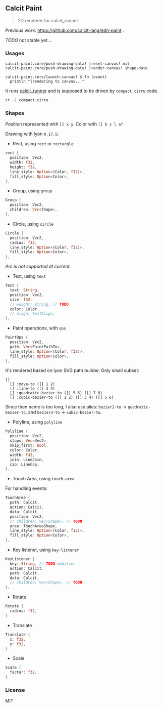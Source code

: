 ## Calcit Paint

> 2D renderer for calcit_runner.

Previous work: https://github.com/calcit-lang/edn-paint .

_TODO_ not stable yet...

### Usages

```cirru
calcit-paint.core/push-drawing-data! |reset-canvas! nil
calcit-paint.core/push-drawing-data! |render-canvas! shape-data

calcit-paint.core/launch-canvas! $ fn (event)
  println "|rendering to canvas..."
```

It runs [calcit_runner](https://github.com/calcit-lang/calcit_runner.rs) and is supposed to be driven by `compact.cirru` code.

```bash
cr -1 compact.cirru
```

### Shapes

Position represented with `[] x y`. Color with `[] h s l a?`

Drawing with lyon `0.17.5`:

- Rect, using `rect` or `rectangle`:

```rust
rect {
  position: Vec2,
  width: f32,
  height: f32,
  line_style: Option<(Color, f32)>,
  fill_style: Option<Color>,
},
```

- Group, using `group`

```rust
Group {
  position: Vec2,
  children: Vec<Shape>,
},
```

- Circle, using `circle`

```rust
Circle {
  position: Vec2,
  radius: f32,
  line_style: Option<(Color, f32)>,
  fill_style: Option<Color>,
},
```

_Arc is not supported at current._

- Text, using `text`

```rust
Text {
  text: String,
  position: Vec2,
  size: f32,
  // weight: String, // TODO
  color: Color,
  // align: TextAlign,
},
```

- Paint operations, with `ops`

```rust
PaintOps {
  position: Vec2,
  path: Vec<PaintPathTo>,
  line_style: Option<(Color, f32)>,
  fill_style: Option<Color>,
},
```

It's rendered based on lyon SVG path builder. Only small subset:

```cirru
[]
  [] :move-to ([] 1 2)
  [] :line-to ([] 3 4)
  [] :quadratic-bezier-to ([] 5 6) ([] 7 8)
  [] :cubic-bezier-to ([] 1 2) ([] 3 4) ([] 5 6)
```

Since then name is too long, I also use alies:
`bezier2-to` -> `quadratic-bezier-to`, and
`bezier3-to` -> `cubic-bezier-to`.

- Polyline, using `polyline`

```rust
Polyline {
  position: Vec2,
  stops: Vec<Vec2>,
  skip_first: bool,
  color: Color,
  width: f32,
  join: LineJoin,
  cap: LineCap,
},
```

- Touch Area, using `touch-area`

For handling events:

```rust
TouchArea {
  path: Calcit,
  action: Calcit,
  data: Calcit,
  position: Vec2,
  // children: Vec<Shape>, // TODO
  area: TouchAreaShape,
  line_style: Option<(Color, f32)>,
  fill_style: Option<Color>,
},
```

- Key listener, using `key-listener`

```rust
KeyListener {
  key: String, // TODO modifier
  action: Calcit,
  path: Calcit,
  data: Calcit,
  // children: Vec<Shape>, // TODO
},
```

- Rotate

```rust
Rotate {
  radius: f32,
}
```

- Translate

```rust
Translate {
  x: f32,
  y: f32,
}
```

- Scale

```rust
Scale {
  factor: f32,
}
```

### License

MIT
